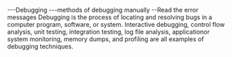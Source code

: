---Debugging
---methods of debugging manually
--Read the error messages
	Debugging is the process of locating and resolving bugs in a computer program, software, or system. Interactive debugging, control flow analysis, unit testing, integration testing, log file analysis, applicationor system monitoring, memory dumps, and profiling are all examples of debugging techniques.
